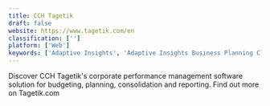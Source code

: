 ```yaml
---
title: CCH Tagetik
draft: false 
website: https://www.tagetik.com/en
classification: ['']
platform: ['Web']
keywords: ['Adaptive Insights', 'Adaptive Insights Business Planning Cloud', 'Anaplan', 'FloQast', 'Host Analytics', 'Hubble', 'IBM Cognos Controller', 'IBM Planning Analytics', 'Jedox', 'Jet Reports', 'Kaufman Hall Axiom Software', 'Longview', 'LucaNet', 'OneStreamXF', 'Oracle Hyperion Planning', 'Prophix Software', 'SAI360', 'SAP Analytics Cloud', 'SAP BPC', 'Solver BI360', 'Spreadsheet Server', 'Vena']
---
```

Discover CCH Tagetik's corporate performance management software solution for budgeting, planning, consolidation and reporting. Find out more on Tagetik.com